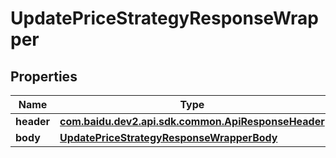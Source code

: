 

# UpdatePriceStrategyResponseWrapper


## Properties

Name | Type | Description | Notes
------------ | ------------- | ------------- | -------------
**header** | [**com.baidu.dev2.api.sdk.common.ApiResponseHeader**](com.baidu.dev2.api.sdk.common.ApiResponseHeader.md) |  |  [optional]
**body** | [**UpdatePriceStrategyResponseWrapperBody**](UpdatePriceStrategyResponseWrapperBody.md) |  |  [optional]



